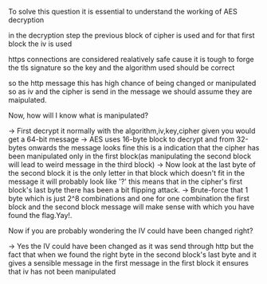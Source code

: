 To solve this question it is essential to understand the working of AES decryption

in the decryption step the previous block of cipher is used and for that first block the iv is used

https connections are considered realatively safe cause it is tough to forge the tls signature so the key and the algorithm used should be correct

so the http message this has high chance of being changed or manipulated so as iv and the cipher is send in the message we should assume they are maipulated.

Now, how will I know what is manipulated?

-> First decrypt it normally with the algorithm,iv,key,cipher given you would get a 64-bit message
-> AES uses 16-byte block to decrypt and from 32-bytes onwards the message looks fine this is a indication that the cipher has been manipulated only in the first block(as manipulating the second block will lead to weird message in the third block)
-> Now look at the last byte of the second block it is the only letter in that block which doesn't fit in the message it will probably look like '?' this means that in the cipher's first block's last byte there has been a bit flipping attack.
-> Brute-force that 1 byte which is just 2^8 combinations and one for one combination the first block and the second block message will make sense with which you have found the flag.Yay!.

Now if you are probably wondering the IV could have been changed right?

-> Yes the IV could have been changed as it was send through http but the fact that when we found the right byte in the second block's last byte and it gives a sensible message in the first message in the first block it ensures that iv has not been manipulated

